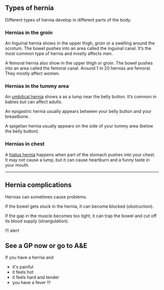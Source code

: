 ## Types of hernia

Different types of hernia develop in different parts of the body.

### Hernias in the groin

An Inguinal hernia shows in the upper thigh, groin or a swelling around the
scrotum. The bowel pushes into an area called the inguinal canal. It’s the most
common type of hernia and mostly affects men.

A femoral hernia also show in the upper thigh or groin. The bowel pushes into
an area called the femoral canal. Around 1 in 20 hernias are femoral. They
mostly affect women.

### Hernias in the tummy area

An [umbilical hernia](http://www.nhs.uk/Conditions/UmbilicalHernia/Pages/Whatisitpage.aspx)
shows a as a lump near the belly button. It’s common in babies but can
affect adults.

An epigastric hernia usually appears between your belly button and your
breastbone.

A spigelian hernia usually appears on the side of your tummy area (below the
belly button)

### Hernias in chest

A [hiatus hernia](http://www.nhs.uk/Conditions/Hernia-hiatus/Pages/Introduction.aspx)
happens when part of the stomach pushes into your chest. It may not cause a
lump, but it can cause heartburn and a funny taste in your mouth.

- - -

## Hernia complications

Hernias can sometimes cause problems.

If the bowel gets stuck in the hernia, it can become blocked (obstruction).

If the gap in the muscle becomes too tight, it can trap the bowel and cut off
its blood supply (strangulation).

!!! alert
## See a GP now or go to A&E

If you have a hernia and

* it's painful
* it feels hot
* it feels hard and tender
* you have a fever
!!!
